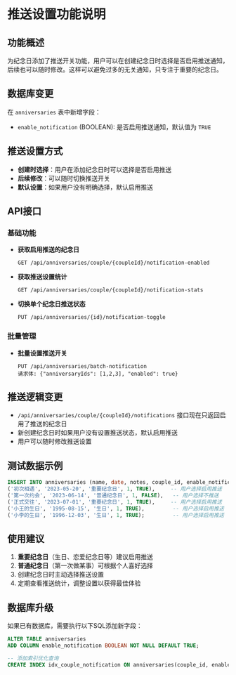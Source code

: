 # 推送设置功能说明

## 功能概述
为纪念日添加了推送开关功能，用户可以在创建纪念日时选择是否启用推送通知，后续也可以随时修改。这样可以避免过多的无关通知，只专注于重要的纪念日。

## 数据库变更
在 `anniversaries` 表中新增字段：
- `enable_notification` (BOOLEAN): 是否启用推送通知，默认值为 `TRUE`

## 推送设置方式
- **创建时选择**：用户在添加纪念日时可以选择是否启用推送
- **后续修改**：可以随时切换推送开关
- **默认设置**：如果用户没有明确选择，默认启用推送

## API接口

### 基础功能
- **获取启用推送的纪念日**
  ```
  GET /api/anniversaries/couple/{coupleId}/notification-enabled
  ```

- **获取推送设置统计**
  ```
  GET /api/anniversaries/couple/{coupleId}/notification-stats
  ```

- **切换单个纪念日推送状态**
  ```
  PUT /api/anniversaries/{id}/notification-toggle
  ```

### 批量管理
- **批量设置推送开关**
  ```
  PUT /api/anniversaries/batch-notification
  请求体: {"anniversaryIds": [1,2,3], "enabled": true}
  ```

## 推送逻辑变更
- `/api/anniversaries/couple/{coupleId}/notifications` 接口现在只返回启用了推送的纪念日
- 新创建纪念日时如果用户没有设置推送状态，默认启用推送
- 用户可以随时修改推送设置

## 测试数据示例
```sql
INSERT INTO anniversaries (name, date, notes, couple_id, enable_notification) VALUES 
('初次相遇', '2023-05-20', '重要纪念日', 1, TRUE),     -- 用户选择启用推送
('第一次约会', '2023-06-14', '普通纪念日', 1, FALSE),   -- 用户选择不推送
('正式交往', '2023-07-01', '重要纪念日', 1, TRUE),     -- 用户选择启用推送
('小王的生日', '1995-08-15', '生日', 1, TRUE),         -- 用户选择启用推送
('小李的生日', '1996-12-03', '生日', 1, TRUE);         -- 用户选择启用推送
```

## 使用建议
1. **重要纪念日**（生日、恋爱纪念日等）建议启用推送
2. **普通纪念日**（第一次做某事）可根据个人喜好选择
3. 创建纪念日时主动选择推送设置
4. 定期查看推送统计，调整设置以获得最佳体验

## 数据库升级
如果已有数据库，需要执行以下SQL添加新字段：
```sql
ALTER TABLE anniversaries 
ADD COLUMN enable_notification BOOLEAN NOT NULL DEFAULT TRUE;

-- 添加索引优化查询
CREATE INDEX idx_couple_notification ON anniversaries(couple_id, enable_notification);
``` 